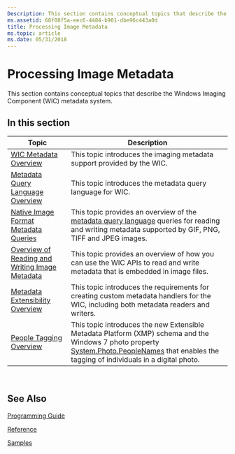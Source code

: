 ```yaml
---
Description: This section contains conceptual topics that describe the Windows Imaging Component (WIC) metadata system.
ms.assetid: 68f08f5a-eec6-4484-b901-dbe96c443a0d
title: Processing Image Metadata
ms.topic: article
ms.date: 05/31/2018
---
```


# Processing Image Metadata

This section contains conceptual topics that describe the Windows Imaging Component (WIC) metadata system.

## In this section



| Topic                                                                                              | Description                                                                                                                                                                                                                                                              |
|----------------------------------------------------------------------------------------------------|--------------------------------------------------------------------------------------------------------------------------------------------------------------------------------------------------------------------------------------------------------------------------|
| [WIC Metadata Overview](-wic-about-metadata.md)<br/>                                        | This topic introduces the imaging metadata support provided by the WIC.<br/>                                                                                                                                                                                       |
| [Metadata Query Language Overview](-wic-codec-metadataquerylanguage.md)<br/>                | This topic introduces the metadata query language for WIC.<br/>                                                                                                                                                                                                    |
| [Native Image Format Metadata Queries](-wic-native-image-format-metadata-queries.md)<br/>   | This topic provides an overview of the [metadata query language](-wic-codec-metadataquerylanguage.md) queries for reading and writing metadata supported by GIF, PNG, TIFF and JPEG images.<br/>                                                                  |
| [Overview of Reading and Writing Image Metadata](-wic-codec-readingwritingmetadata.md)<br/> | This topic provides an overview of how you can use the WIC APIs to read and write metadata that is embedded in image files.<br/>                                                                                                                                   |
| [Metadata Extensibility Overview](-wic-codec-metadatahandlers.md)<br/>                      | This topic introduces the requirements for creating custom metadata handlers for the WIC, including both metadata readers and writers.<br/>                                                                                                                        |
| [People Tagging Overview](-wic-people-tagging.md)<br/>                                      | This topic introduces the new Extensible Metadata Platform (XMP) schema and the Windows 7 photo property [System.Photo.PeopleNames](https://msdn.microsoft.com/en-us/library/dd391582(VS.85).aspx) that enables the tagging of individuals in a digital photo.<br/> |



 

## See Also

[Programming Guide](-wic-programming-guide.md)


[Reference](-wic-codec-reference.md)


[Samples](-wic-samples.md)


 

 




